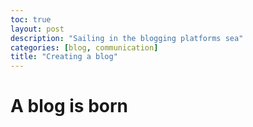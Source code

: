 ```yaml
---
toc: true
layout: post
description: "Sailing in the blogging platforms sea"
categories: [blog, communication]
title: "Creating a blog"
---
```

# A blog is born
